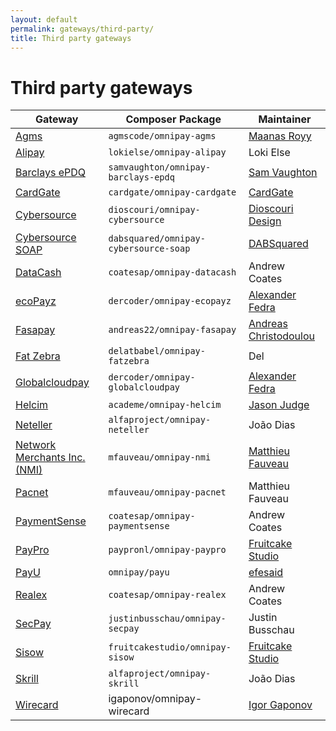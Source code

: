 ```yaml
---
layout: default
permalink: gateways/third-party/
title: Third party gateways
---
```


Third party gateways
====================

Gateway | Composer Package | Maintainer
------- | ---------------- | ----------
[Agms](https://github.com/agmscode/omnipay-agms) | `agmscode/omnipay-agms` | [Maanas Royy](https://github.com/maanas)
[Alipay](/gateways/alipay/) | `lokielse/omnipay-alipay` | Loki Else
[Barclays ePDQ](https://github.com/samvaughton/omnipay-barclays-epdq) | `samvaughton/omnipay-barclays-epdq` | [Sam Vaughton](https://github.com/samvaughton)
[CardGate](https://github.com/cardgate/omnipay-cardgate) | `cardgate/omnipay-cardgate` | [CardGate](https://github.com/cardgate)
[Cybersource](https://github.com/dioscouri/omnipay-cybersource) | `dioscouri/omnipay-cybersource` | [Dioscouri Design](https://github.com/dioscouri)
[Cybersource SOAP](https://github.com/DABSquared/omnipay-cybersource-soap) | `dabsquared/omnipay-cybersource-soap` | [DABSquared](https://github.com/DABSquared)
[DataCash](/gateways/datacash/) | `coatesap/omnipay-datacash` | Andrew Coates
[ecoPayz](https://github.com/dercoder/omnipay-ecopayz) | `dercoder/omnipay-ecopayz` | [Alexander Fedra](https://github.com/dercoder)
[Fasapay](https://github.com/andreas22/omnipay-fasapay) | `andreas22/omnipay-fasapay` | [Andreas Christodoulou](https://github.com/andreas22)
[Fat Zebra](/gateways/fatzebra) |	`delatbabel/omnipay-fatzebra` |	Del
[Globalcloudpay](https://github.com/dercoder/omnipay-globalcloudpay) | `dercoder/omnipay-globalcloudpay` | [Alexander Fedra](https://github.com/dercoder)
[Helcim](https://github.com/academe/omnipay-helcim) | `academe/omnipay-helcim` | [Jason Judge](https://github.com/judgej)
[Neteller](/gateways/neteller/) | `alfaproject/omnipay-neteller` | João Dias
[Network Merchants Inc. (NMI)](https://github.com/mfauveau/omnipay-nmi) | `mfauveau/omnipay-nmi` | [Matthieu Fauveau](https://github.com/mfauveau)
[Pacnet](/gateways/pacnet/) | `mfauveau/omnipay-pacnet` | Matthieu Fauveau
[PaymentSense](/gateways/paymentsense/) | `coatesap/omnipay-paymentsense` | Andrew Coates
[PayPro](https://github.com/payproNL/omnipay-paypro) | `paypronl/omnipay-paypro` | [Fruitcake Studio](https://github.com/fruitcakestudio)
[PayU](https://github.com/efesaid/omnipay-payu) | `omnipay/payu` | [efesaid](https://github.com/efesaid)
[Realex](/gateways/realex/) | `coatesap/omnipay-realex` | Andrew Coates
[SecPay](/gateways/secpay/) | `justinbusschau/omnipay-secpay` | Justin Busschau
[Sisow](https://github.com/fruitcakestudio/omnipay-sisow ) | `fruitcakestudio/omnipay-sisow` | [Fruitcake Studio](https://github.com/fruitcakestudio)
[Skrill](/gateways/skrill/) | `alfaproject/omnipay-skrill` | João Dias
[Wirecard](https://github.com/igaponov/omnipay-wirecard) | igaponov/omnipay-wirecard | [Igor Gaponov](https://github.com/igaponov)


